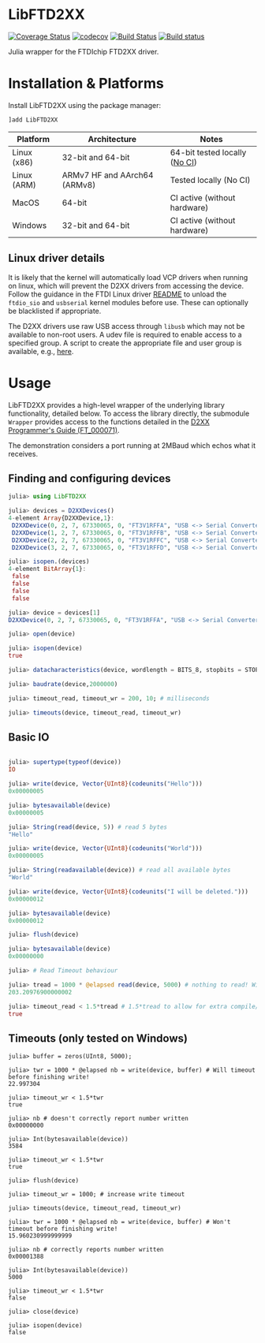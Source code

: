 # LibFTD2XX

[![Coverage Status](https://coveralls.io/repos/github/Gowerlabs/LibFTD2XX.jl/badge.svg?branch=master)](https://coveralls.io/github/Gowerlabs/LibFTD2XX.jl?branch=master)
[![codecov](https://codecov.io/gh/Gowerlabs/LibFTD2XX.jl/branch/master/graph/badge.svg)](https://codecov.io/gh/Gowerlabs/LibFTD2XX.jl)
[![Build Status](https://travis-ci.org/Gowerlabs/LibFTD2XX.jl.svg?branch=master)](https://travis-ci.org/Gowerlabs/LibFTD2XX.jl)
[![Build status](https://ci.appveyor.com/api/projects/status/ui8plnih785lw4jg/branch/master?svg=true)](https://ci.appveyor.com/project/samuelpowell/libftd2xx-jl/branch/master)

Julia wrapper for the FTDIchip FTD2XX driver.

# Installation & Platforms

Install LibFTD2XX using the package manager:

```julia
]add LibFTD2XX
```

| Platform        | Architecture                  | Notes                                   |
| -------------   | ----------------------------- | --------------------------------------- |
| Linux (x86)     | 32-bit and 64-bit             | 64-bit tested locally ([No CI](https://github.com/Gowerlabs/LibFTD2XX.jl/issues/35)) |
| Linux (ARM)     | ARMv7 HF and AArch64 (ARMv8)  | Tested locally (No CI)                  |
| MacOS           | 64-bit                        | CI active (without hardware)            |
| Windows         | 32-bit and 64-bit             | CI active (without hardware)            |


## Linux driver details

It is likely that the kernel will automatically load VCP drivers when running on linux, which will prevent the D2XX drivers from accessing the device. Follow the guidance in the FTDI Linux driver [README](https://www.ftdichip.com/Drivers/D2XX/Linux/ReadMe-linux.txt) to unload the `ftdio_sio` and `usbserial` kernel modules before use. These can optionally be blacklisted if appropriate.

The D2XX drivers use raw USB access through `libusb` which may not be available to non-root users. A udev file is required to enable access to a specified group. A script to create the appropriate file and user group is available, e.g., [here](https://stackoverflow.com/questions/13419691/accessing-a-usb-device-with-libusb-1-0-as-a-non-root-user).


# Usage

LibFTD2XX provides a high-level wrapper of the underlying library functionality, detailed below. 
To access the library directly, the submodule `Wrapper` provides access to the functions detailed in the [D2XX Programmer's Guide (FT_000071)](http://www.ftdichip.com/Support/Documents/ProgramGuides/D2XX_Programmer's_Guide(FT_000071).pdf).

The demonstration considers a port running at 2MBaud which echos what it receives.


## Finding and configuring devices

```Julia
julia> using LibFTD2XX

julia> devices = D2XXDevices()
4-element Array{D2XXDevice,1}:
 D2XXDevice(0, 2, 7, 67330065, 0, "FT3V1RFFA", "USB <-> Serial Converter A", Base.RefValue{FT_HANDLE}(FT_HANDLE(Ptr{Nothing} @0x0000000000000000)))
 D2XXDevice(1, 2, 7, 67330065, 0, "FT3V1RFFB", "USB <-> Serial Converter B", Base.RefValue{FT_HANDLE}(FT_HANDLE(Ptr{Nothing} @0x0000000000000000)))
 D2XXDevice(2, 2, 7, 67330065, 0, "FT3V1RFFC", "USB <-> Serial Converter C", Base.RefValue{FT_HANDLE}(FT_HANDLE(Ptr{Nothing} @0x0000000000000000)))
 D2XXDevice(3, 2, 7, 67330065, 0, "FT3V1RFFD", "USB <-> Serial Converter D", Base.RefValue{FT_HANDLE}(FT_HANDLE(Ptr{Nothing} @0x0000000000000000)))

julia> isopen.(devices)
4-element BitArray{1}:
 false
 false
 false
 false

julia> device = devices[1]
D2XXDevice(0, 2, 7, 67330065, 0, "FT3V1RFFA", "USB <-> Serial Converter A", Base.RefValue{FT_HANDLE}(FT_HANDLE(Ptr{Nothing} @0x0000000000000000)))

julia> open(device)

julia> isopen(device)
true

julia> datacharacteristics(device, wordlength = BITS_8, stopbits = STOP_BITS_1, parity = PARITY_NONE)

julia> baudrate(device,2000000)

julia> timeout_read, timeout_wr = 200, 10; # milliseconds

julia> timeouts(device, timeout_read, timeout_wr)
```

## Basic IO

```julia

julia> supertype(typeof(device))
IO

julia> write(device, Vector{UInt8}(codeunits("Hello")))
0x00000005

julia> bytesavailable(device)
0x00000005

julia> String(read(device, 5)) # read 5 bytes
"Hello"

julia> write(device, Vector{UInt8}(codeunits("World")))
0x00000005

julia> String(readavailable(device)) # read all available bytes
"World"

julia> write(device, Vector{UInt8}(codeunits("I will be deleted.")))
0x00000012

julia> bytesavailable(device)
0x00000012

julia> flush(device)

julia> bytesavailable(device)
0x00000000

julia> # Read Timeout behaviour

julia> tread = 1000 * @elapsed read(device, 5000) # nothing to read! Will timeout...
203.20976900000002

julia> timeout_read < 1.5*tread # 1.5*tread to allow for extra compile/run time.
true
```

## Timeouts (only tested on Windows)

```
julia> buffer = zeros(UInt8, 5000);

julia> twr = 1000 * @elapsed nb = write(device, buffer) # Will timeout before finishing write!
22.997304

julia> timeout_wr < 1.5*twr
true

julia> nb # doesn't correctly report number written
0x00000000

julia> Int(bytesavailable(device))
3584

julia> timeout_wr < 1.5*twr
true

julia> flush(device)

julia> timeout_wr = 1000; # increase write timeout

julia> timeouts(device, timeout_read, timeout_wr)

julia> twr = 1000 * @elapsed nb = write(device, buffer) # Won't timeout before finishing write!
15.960230999999999

julia> nb # correctly reports number written
0x00001388

julia> Int(bytesavailable(device))
5000

julia> timeout_wr < 1.5*twr
false

julia> close(device)

julia> isopen(device)
false
```


